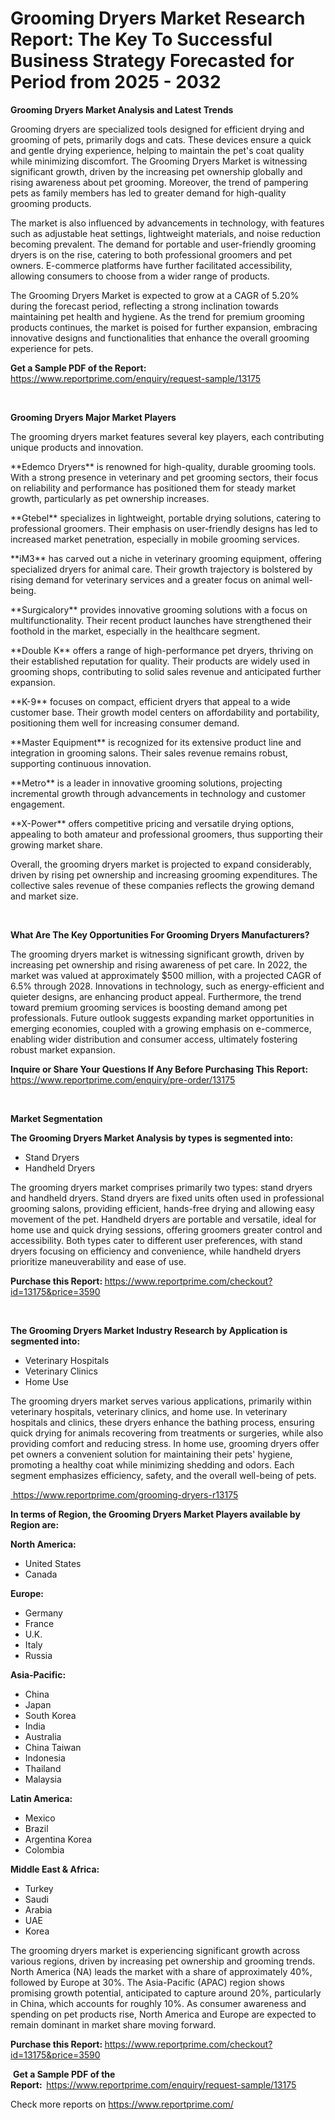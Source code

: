 <p><h1>Grooming Dryers Market Research Report: The Key To Successful Business Strategy Forecasted for Period from 2025 - 2032</h1></p><p><strong>Grooming Dryers Market Analysis and Latest Trends</strong></p>
<p><p>Grooming dryers are specialized tools designed for efficient drying and grooming of pets, primarily dogs and cats. These devices ensure a quick and gentle drying experience, helping to maintain the pet's coat quality while minimizing discomfort. The Grooming Dryers Market is witnessing significant growth, driven by the increasing pet ownership globally and rising awareness about pet grooming. Moreover, the trend of pampering pets as family members has led to greater demand for high-quality grooming products.</p><p>The market is also influenced by advancements in technology, with features such as adjustable heat settings, lightweight materials, and noise reduction becoming prevalent. The demand for portable and user-friendly grooming dryers is on the rise, catering to both professional groomers and pet owners. E-commerce platforms have further facilitated accessibility, allowing consumers to choose from a wider range of products.</p><p>The Grooming Dryers Market is expected to grow at a CAGR of 5.20% during the forecast period, reflecting a strong inclination towards maintaining pet health and hygiene. As the trend for premium grooming products continues, the market is poised for further expansion, embracing innovative designs and functionalities that enhance the overall grooming experience for pets.</p></p>
<p><strong>Get a Sample PDF of the Report:&nbsp;</strong> <a href="https://www.reportprime.com/enquiry/request-sample/13175?utm_campaign=3579&utm_medium=2&utm_source=Github&utm_content=ia&utm_term=19032025&utm_id=grooming-dryers">https://www.reportprime.com/enquiry/request-sample/13175</a></p>
<p>&nbsp;</p>
<p><strong>Grooming Dryers Major Market Players</strong></p>
<p><p>The grooming dryers market features several key players, each contributing unique products and innovation. </p><p>**Edemco Dryers** is renowned for high-quality, durable grooming tools. With a strong presence in veterinary and pet grooming sectors, their focus on reliability and performance has positioned them for steady market growth, particularly as pet ownership increases.</p><p>**Gtebel** specializes in lightweight, portable drying solutions, catering to professional groomers. Their emphasis on user-friendly designs has led to increased market penetration, especially in mobile grooming services.</p><p>**iM3** has carved out a niche in veterinary grooming equipment, offering specialized dryers for animal care. Their growth trajectory is bolstered by rising demand for veterinary services and a greater focus on animal well-being.</p><p>**Surgicalory** provides innovative grooming solutions with a focus on multifunctionality. Their recent product launches have strengthened their foothold in the market, especially in the healthcare segment.</p><p>**Double K** offers a range of high-performance pet dryers, thriving on their established reputation for quality. Their products are widely used in grooming shops, contributing to solid sales revenue and anticipated further expansion.</p><p>**K-9** focuses on compact, efficient dryers that appeal to a wide customer base. Their growth model centers on affordability and portability, positioning them well for increasing consumer demand.</p><p>**Master Equipment** is recognized for its extensive product line and integration in grooming salons. Their sales revenue remains robust, supporting continuous innovation.</p><p>**Metro** is a leader in innovative grooming solutions, projecting incremental growth through advancements in technology and customer engagement.</p><p>**X-Power** offers competitive pricing and versatile drying options, appealing to both amateur and professional groomers, thus supporting their growing market share.</p><p>Overall, the grooming dryers market is projected to expand considerably, driven by rising pet ownership and increasing grooming expenditures. The collective sales revenue of these companies reflects the growing demand and market size.</p></p>
<p>&nbsp;</p>
<p><strong>What Are The Key Opportunities For Grooming Dryers Manufacturers?</strong></p>
<p><p>The grooming dryers market is witnessing significant growth, driven by increasing pet ownership and rising awareness of pet care. In 2022, the market was valued at approximately $500 million, with a projected CAGR of 6.5% through 2028. Innovations in technology, such as energy-efficient and quieter designs, are enhancing product appeal. Furthermore, the trend toward premium grooming services is boosting demand among pet professionals. Future outlook suggests expanding market opportunities in emerging economies, coupled with a growing emphasis on e-commerce, enabling wider distribution and consumer access, ultimately fostering robust market expansion.</p></p>
<p><strong>Inquire or Share Your Questions If Any Before Purchasing This Report:</strong> <a href="https://www.reportprime.com/enquiry/pre-order/13175?utm_campaign=3579&utm_medium=2&utm_source=Github&utm_content=ia&utm_term=19032025&utm_id=grooming-dryers">https://www.reportprime.com/enquiry/pre-order/13175</a></p>
<p>&nbsp;</p>
<p><strong>Market Segmentation</strong></p>
<p><strong>The Grooming Dryers Market Analysis by types is segmented into:</strong></p>
<p><ul><li>Stand Dryers</li><li>Handheld Dryers</li></ul></p>
<p><p>The grooming dryers market comprises primarily two types: stand dryers and handheld dryers. Stand dryers are fixed units often used in professional grooming salons, providing efficient, hands-free drying and allowing easy movement of the pet. Handheld dryers are portable and versatile, ideal for home use and quick drying sessions, offering groomers greater control and accessibility. Both types cater to different user preferences, with stand dryers focusing on efficiency and convenience, while handheld dryers prioritize maneuverability and ease of use.</p></p>
<p><strong>Purchase this Report:&nbsp;</strong><a href="https://www.reportprime.com/checkout?id=13175&price=3590&utm_campaign=3579&utm_medium=2&utm_source=Github&utm_content=ia&utm_term=19032025&utm_id=grooming-dryers">https://www.reportprime.com/checkout?id=13175&price=3590</a></p>
<p>&nbsp;</p>
<p><strong>The Grooming Dryers Market Industry Research by Application is segmented into:</strong></p>
<p><ul><li>Veterinary Hospitals</li><li>Veterinary Clinics</li><li>Home Use</li></ul></p>
<p><p>The grooming dryers market serves various applications, primarily within veterinary hospitals, veterinary clinics, and home use. In veterinary hospitals and clinics, these dryers enhance the bathing process, ensuring quick drying for animals recovering from treatments or surgeries, while also providing comfort and reducing stress. In home use, grooming dryers offer pet owners a convenient solution for maintaining their pets' hygiene, promoting a healthy coat while minimizing shedding and odors. Each segment emphasizes efficiency, safety, and the overall well-being of pets.</p></p>
<p><a href="https://www.reportprime.com/grooming-dryers-r13175?utm_campaign=3579&utm_medium=2&utm_source=Github&utm_content=ia&utm_term=19032025&utm_id=grooming-dryers">&nbsp;https://www.reportprime.com/grooming-dryers-r13175</a></p>
<p><strong>In terms of Region, the Grooming Dryers Market Players available by Region are:</strong></p>
<p>
    <p> <strong> North America: </strong>
        <ul>
            <li>United States</li>
            <li>Canada</li>
        </ul>
        </p> 
    <p> <strong> Europe: </strong>
        <ul>
            <li>Germany</li>
            <li>France</li>
            <li>U.K.</li>
            <li>Italy</li>
            <li>Russia</li>
        </ul>
        </p> 
    <p> <strong> Asia-Pacific: </strong>
        <ul>
            <li>China</li>
            <li>Japan</li>
            <li>South Korea</li>
            <li>India</li>
            <li>Australia</li>
            <li>China Taiwan</li>
            <li>Indonesia</li>
            <li>Thailand</li>
            <li>Malaysia</li>
        </ul>
        </p> 
    <p> <strong> Latin America: </strong>
        <ul>
            <li>Mexico</li>
            <li>Brazil</li>
            <li>Argentina Korea</li>
            <li>Colombia</li>
        </ul>
        </p> 
    <p> <strong> Middle East & Africa: </strong>
        <ul>
            <li>Turkey</li>
            <li>Saudi</li>
            <li>Arabia</li>
            <li>UAE</li>
            <li>Korea</li>
        </ul>
    </p>
    </p>
<p><p>The grooming dryers market is experiencing significant growth across various regions, driven by increasing pet ownership and grooming trends. North America (NA) leads the market with a share of approximately 40%, followed by Europe at 30%. The Asia-Pacific (APAC) region shows promising growth potential, anticipated to capture around 20%, particularly in China, which accounts for roughly 10%. As consumer awareness and spending on pet products rise, North America and Europe are expected to remain dominant in market share moving forward.</p></p>
<p><strong>Purchase this Report: </strong><a href="https://www.reportprime.com/checkout?id=13175&price=3590&utm_campaign=3579&utm_medium=2&utm_source=Github&utm_content=ia&utm_term=19032025&utm_id=grooming-dryers">https://www.reportprime.com/checkout?id=13175&price=3590</a></p>
<p>&nbsp;<strong>Get a Sample PDF of the Report:&nbsp;&nbsp;</strong><a href="https://www.reportprime.com/enquiry/request-sample/13175?utm_campaign=3579&utm_medium=2&utm_source=Github&utm_content=ia&utm_term=19032025&utm_id=grooming-dryers">https://www.reportprime.com/enquiry/request-sample/13175</a></p>
<p><strong></strong></p>
<p>Check more reports on <a href="https://www.reportprime.com/?utm_campaign=3579&utm_medium=2&utm_source=Github&utm_content=ia&utm_term=19032025&utm_id=grooming-dryers">https://www.reportprime.com/</a></p>